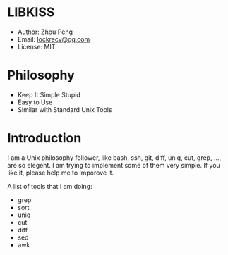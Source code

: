 LIBKISS
=======

- Author: Zhou Peng
- Email: lockrecv@qq.com
- License: MIT

Philosophy
==========

- Keep It Simple Stupid
- Easy to Use
- Similar with Standard Unix Tools

Introduction
============

I am a Unix philosophy follower, like bash, ssh, git, diff, uniq, cut,
grep, ..., are so elegent. I am trying to implement some of them very
simple. If you like it, please help me to imporove it.

A list of tools that I am doing:

+ grep
+ sort
+ uniq
+ cut
+ diff
+ sed
+ awk
